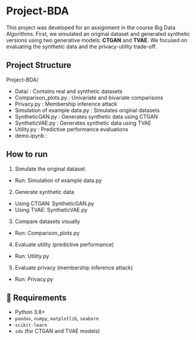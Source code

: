 # Project-BDA


This project was developed for an assignment in the course Big Data Algorithms. First, we simulated an original dataset and generated synthetic versions using two generative models: **CTGAN** and **TVAE**. We focused on evaluating the synthetic data and the privacy-utility trade-off. 

## Project Structure

Project-BDA/
- Data/                         :  Contains real and synthetic datasets
- Comparison_plots.py           :  Univariate and bivariate comparisons
- Privacy.py                    :  Membership inference attack
- Simulation of example data.py : Simulates original datasets
- SyntheticGAN.py               : Generates synthetic data using CTGAN
- SyntheticVAE.py               : Generates synthetic data using TVAE
- Utility.py                    : Predictive performance evaluations
- demo.ipynb                    : 

## How to run

1. Simulate the original dataset
  - Run: Simulation of example data.py

2. Generate synthetic data
  - Using CTGAN: SyntheticGAN.py
  - Using TVAE: SyntheticVAE.py

3. Compare datasets visually
  - Run: Comparison_plots.py

4. Evaluate utility (predictive performance)
  - Run: Utility.py

5. Evaluate privacy (membership inference attack)
 - Run: Privacy.py

## 🔧 Requirements

- Python 3.8+
- `pandas`, `numpy`, `matplotlib`, `seaborn`
- `scikit-learn`
- `sdv` (for CTGAN and TVAE models)
